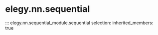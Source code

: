 
# elegy.nn.sequential

::: elegy.nn.sequential_module.sequential
    selection:
        inherited_members: true